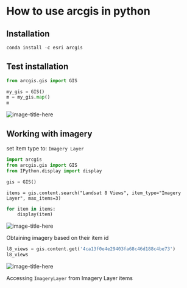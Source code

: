 
# How to use arcgis in python

## Installation
```python
conda install -c esri arcgis
```

## Test installation


```python
from arcgis.gis import GIS

my_gis = GIS()
m = my_gis.map()
m
```
![image-title-here](https://github.com/aimanyongki/remotesensing/blob/master/_posts/test_arcgis.jpg?raw=true)

## Working with imagery
set item type to: ```Imagery Layer```
```python
import arcgis
from arcgis.gis import GIS
from IPython.display import display

gis = GIS()
```
```
items = gis.content.search("Landsat 8 Views", item_type="Imagery Layer", max_items=3)
```

```python
for item in items:
    display(item)
```

![image-title-here](https://github.com/aimanyongki/remotesensing/blob/master/_posts/imagelayer.JPG?raw=true)


Obtaining imagery based on their item id


```python
l8_views = gis.content.get('4ca13f0e4e29403fa68c46d188c4be73')
l8_views
```
![image-title-here](https://github.com/aimanyongki/remotesensing/blob/master/_posts/imagelayer2.JPG?raw=true)

Accessing ```ImageryLayer``` from Imagery Layer items
